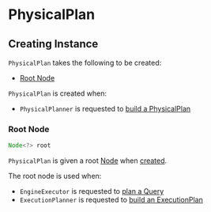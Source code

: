 # PhysicalPlan

## Creating Instance

`PhysicalPlan` takes the following to be created:

* [Root Node](#root)

`PhysicalPlan` is created when:

* `PhysicalPlanner` is requested to [build a PhysicalPlan](PhysicalPlanner.md#buildPhysicalPlan)

### <span id="root"><span id="getRoot"> Root Node

```java
Node<?> root
```

`PhysicalPlan` is given a root [Node](parser/Node.md) when [created](#creating-instance).

The root node is used when:

* `EngineExecutor` is requested to [plan a Query](EngineExecutor.md#planQuery)
* `ExecutionPlanner` is requested to [build an ExecutionPlan](ExecutionPlanner.md#buildPlan)
